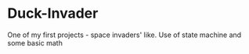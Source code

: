 # Duck-Invader

One of my first projects - space invaders' like. Use of state machine and some basic math
